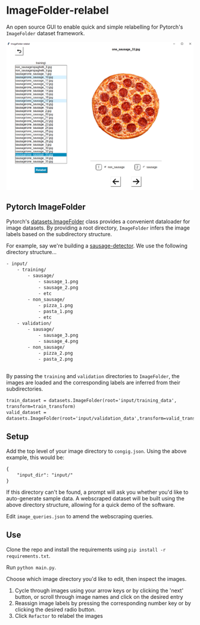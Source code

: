 # ImageFolder-relabel

An open source GUI to enable quick and simple relabelling for Pytorch's `ImageFolder` dataset framework. 

![Demo](docs/imagefolder-relabel_demo.png)

## Pytorch ImageFolder

Pytorch's [datasets.ImageFolder](https://pytorch.org/vision/main/generated/torchvision.datasets.ImageFolder.html) class 
provides a convenient dataloader for image datasets. 
By providing a root directory, `ImageFolder` infers the image labels based on the subdirectory structure. 

For example, say we're building a [sausage-detector](https://github.com/JordanJWSmith/sausage-classifier). 
We use the following directory structure...

```
- input/
    - training/
        - sausage/
            - sausage_1.png
            - sausage_2.png
            - etc
        - non_sausage/
            - pizza_1.png
            - pasta_1.png
            - etc
    - validation/
        - sausage/
            - sausage_3.png
            - sausage_4.png
        - non_sausage/
            - pizza_2.png
            - pasta_2.png
            
```

By passing the `training` and `validation` directories to `ImageFolder`, the images are loaded and
the corresponding labels are inferred from their subdirectories.

```
train_dataset = datasets.ImageFolder(root='input/training_data', transform=train_transform)
valid_dataset = datasets.ImageFolder(root='input/validation_data',transform=valid_transform)
```

## Setup
Add the top level of your image directory to `congig.json`. Using the above example, this would be:
```
{
    "input_dir": "input/"
}
```

If this directory can't be found, a prompt will ask you whether you'd like to auto-generate sample data. 
A webscraped dataset will be built using the above directory structure, allowing for a quick demo of the software. 

Edit `image_queries.json` to amend the webscraping queries. 

## Use

Clone the repo and install the requirements using `pip install -r requirements.txt`.

Run `python main.py`. 

Choose which image directory you'd like to edit, then inspect the images. 
1. Cycle through images using your arrow keys or by clicking the 'next' button, or scroll through image names and click on the 
desired entry
2. Reassign image labels by pressing the corresponding number key or by clicking the desired radio button. 
3. Click `Refactor` to relabel the images

